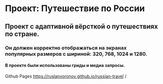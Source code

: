 # Проект: Путешествие по России
## Проект c адаптивной вёрсткой о путешествиях по стране.
### Он должен корректно отображаться на экранах популярных размеров с шириной: 320, 768, 1024 и 1280.
#### В проекте были использованы гриды и медиа запросы.

Github Pages https://ruslanvoronov.github.io/russian-travel /
